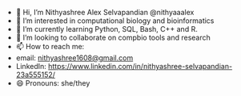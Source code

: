 - 👋 Hi, I’m Nithyashree Alex Selvapandian @nithyaaalex
- 👀 I’m interested in computational biology and bioinformatics
- 🌱 I’m currently learning Python, SQL, Bash, C++ and R. 
- 💞️ I’m looking to collaborate on compbio tools and research
- 📫 How to reach me:
- email: nithyashree1608@gmail.com
- LinkedIn: https://www.linkedin.com/in/nithyashree-selvapandian-23a555152/
- 😄 Pronouns: she/they
<!---
nithyaaalex/nithyaaalex is a ✨ special ✨ repository because its `README.md` (this file) appears on your GitHub profile.
You can click the Preview link to take a look at your changes.
--->

